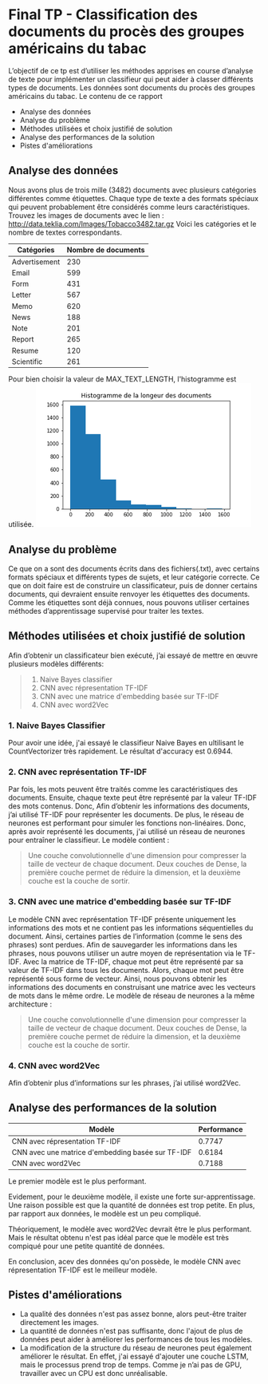 # Final TP - Classification des documents du procès des groupes américains du tabac
L’objectif de ce tp est d’utiliser les méthodes apprises en course d’analyse de texte pour implémenter un classifieur qui peut aider à classer différents types de documents. Les données sont documents du procès des groupes américains du tabac.
Le contenu de ce rapport
  - Analyse des données
  - Analyse du problème
  - Méthodes utilisées et choix justifié de solution
  - Analyse des performances de la solution
  - Pistes d'améliorations


## Analyse des données
Nous avons plus de trois mille (3482) documents avec plusieurs catégories différentes comme étiquettes. Chaque type de texte a des formats spéciaux qui peuvent probablement être considérés comme leurs caractéristiques. Trouvez les images de documents avec le lien : http://data.teklia.com/Images/Tobacco3482.tar.gz
Voici les catégories et le nombre de textes correspondants.

| Catégories | Nombre de documents |
| ------ | ------ |
| Advertisement | 230 |
| Email | 599 |
| Form | 431 |
| Letter | 567 |
| Memo | 620 |
| News | 188 |
| Note | 201 |
| Report | 265 |
| Resume | 120 |
| Scientific | 261 |
Pour bien choisir la valeur de MAX_TEXT_LENGTH, l'histogramme est utilisée. 
![Histogramme](histo.png)

## Analyse du problème

Ce que on a sont des documents écrits dans des fichiers(.txt), avec certains formats spéciaux et différents types de sujets, et leur catégorie correcte. Ce que on doit faire est de construire un classificateur, puis de donner certains documents, qui devraient ensuite renvoyer les étiquettes des documents.
Comme les étiquettes sont déjà connues, nous pouvons utiliser certaines méthodes d’apprentissage supervisé pour traiter les textes.

## Méthodes utilisées et choix justifié de solution
Afin d’obtenir un classificateur bien exécuté, j’ai essayé de mettre en œuvre plusieurs modèles différents:
> 1. Naive Bayes classifier
> 2. CNN avec répresentation TF-IDF
> 3. CNN avec une matrice d'embedding basée sur TF-IDF
> 4. CNN avec word2Vec


### 1. Naive Bayes Classifier
Pour avoir une idée, j'ai essayé le classifieur Naive Bayes en ultilisant le CountVectorizer très rapidement.
Le résultat d'accuracy est 0.6944. 

### 2. CNN avec représentation TF-IDF
Par fois, les mots peuvent être traités comme les caractéristiques des documents. Ensuite, chaque texte peut être représenté par la valeur TF-IDF des mots contenus. Donc, Afin d’obtenir les informations des documents, j’ai utilisé TF-IDF pour représenter les documents. 
De plus, le réseau de neurones est performant pour simuler les fonctions non-linéaires. Donc, après avoir représenté les documents, j'ai utilisé un réseau de neurones pour entraîner le classifieur.
Le modèle contient :
>Une couche convolutionnelle d'une dimension pour compresser la taille de vecteur de chaque document.
>Deux couches de Dense, la première couche permet de réduire la dimension, et la deuxième couche est la couche de sortir.

### 3. CNN avec une matrice d'embedding basée sur TF-IDF
Le modèle CNN avec représentation TF-IDF présente uniquement les informations des mots et ne contient pas les informations séquentielles du document. Ainsi, certaines parties de l’information (comme le sens des phrases) sont perdues.
Afin de sauvegarder les informations dans les phrases, nous pouvons utiliser un autre moyen de représentation via le TF-IDF. Avec la matrice de TF-IDF, chaque mot peut être représenté par sa valeur de TF-IDF dans tous les documents. Alors, chaque mot peut être représenté sous forme de vecteur. Ainsi, nous pouvons obtenir les informations des documents en construisant une matrice avec les vecteurs de mots dans le même ordre.
Le modèle de réseau de neurones a la même architecture :
>Une couche convolutionnelle d'une dimension pour compresser la taille de vecteur de chaque document.
>Deux couches de Dense, la première couche permet de réduire la dimension, et la deuxième couche est la couche de sortir.

### 4. CNN avec word2Vec
Afin d’obtenir plus d’informations sur les phrases, j’ai utilisé word2Vec.


## Analyse des performances de la solution
| Modèle | Performance |
| ------ | ------ |
| CNN avec répresentation TF-IDF | 0.7747 |
| CNN avec une matrice d'embedding basée sur TF-IDF | 0.6184 |
|CNN avec word2Vec | 0.7188 |

Le premier modèle est le plus performant. 

Evidement, pour le deuxième modèle, il existe une forte sur-apprentissage. Une raison possible est que la quantité de données est trop petite. En plus, par rapport aux données, le modèle est un peu compliqué.

Théoriquement, le modèle avec word2Vec devrait être le plus performant. Mais le résultat obtenu n'est pas idéal parce que le modèle est très compiqué pour une petite quantité de données.

En conclusion, acev des données qu'on possède, le modèle CNN avec répresentation TF-IDF est le meilleur modèle.

## Pistes d'améliorations
 - La qualité des données n'est pas assez bonne, alors peut-être traiter directement les images.
 - La quantité de données n'est pas suffisante, donc l'ajout de plus de données peut aider à améliorer les performances de tous les modèles.
 - La modification de la structure du réseau de neurones peut également améliorer le résultat. En effet, j'ai essayé d'ajouter une couche LSTM, mais le processus prend trop de temps. Comme je n’ai pas de GPU, travailler avec un CPU est donc unréalisable.


